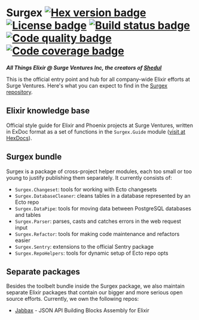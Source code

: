 # Surgex [![Hex version badge](https://img.shields.io/hexpm/v/surgex.svg?style=flat-square)](https://hexdocs.pm/surgex) [![License badge](https://img.shields.io/hexpm/l/surgex.svg?style=flat-square)](https://github.com/surgeventures/surgex/blob/master/LICENSE.md) [![Build status badge](https://img.shields.io/codeship/b9a1e790-42d4-0135-8d64-4209f04046aa/master.svg?style=flat-square)](https://app.codeship.com/projects/230448) [![Code quality badge](https://img.shields.io/codeclimate/github/surgeventures/surgex.svg?style=flat-square)](https://codeclimate.com/github/surgeventures/surgex) [![Code coverage badge](https://img.shields.io/codecov/c/github/surgeventures/surgex/master.svg?style=flat-square)](https://codecov.io/gh/surgeventures/surgex/branch/master)

***All Things Elixir @ Surge Ventures Inc, the creators of [Shedul](https://www.shedul.com)***

This is the official entry point and hub for all company-wide Elixir efforts at Surge Ventures.
Here's what you can expect to find in the
[Surgex repository](https://github.com/surgeventures/surgex).

## Elixir knowledge base

Official style guide for Elixir and Phoenix projects at Surge Ventures, written in ExDoc format as
a set of functions in the `Surgex.Guide` module ([visit at HexDocs](https://hexdocs.pm/surgex/Surgex.Guide.html)).

## Surgex bundle

Surgex is a package of cross-project helper modules, each too small or too young to justify
publishing them separately. It currently consists of:

- `Surgex.Changeset`: tools for working with Ecto changesets
- `Surgex.DatabaseCleaner`: cleans tables in a database represented by an Ecto repo
- `Surgex.DataPipe`: tools for moving data between PostgreSQL databases and tables
- `Surgex.Parser`: parses, casts and catches errors in the web request input
- `Surgex.Refactor`: tools for making code maintenance and refactors easier
- `Surgex.Sentry`: extensions to the official Sentry package
- `Surgex.RepoHelpers`: tools for dynamic setup of Ecto repo opts

## Separate packages

Besides the toolbelt bundle inside the Surgex package, we also maintain separate Elixir packages
that contain our bigger and more serious open source efforts. Currently, we own the following repos:

- [Jabbax](https://github.com/surgeventures/jabbax) - JSON API Building Blocks Assembly for Elixir
